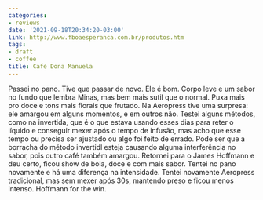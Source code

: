 ```yaml
---
categories:
- reviews
date: '2021-09-18T20:34:20-03:00'
link: http://www.fboaesperanca.com.br/produtos.htm
tags:
- draft
- coffee
title: Café Dona Manuela
---
```


Passei no pano. Tive que passar de novo. Ele é bom. Corpo leve e um sabor no fundo que lembra Minas, mas bem mais sutil que o normal. Puxa mais pro doce e tons mais florais que frutado. Na Aeropress tive uma surpresa: ele amargou em alguns momentos, e em outros não. Testei alguns métodos, como na invertida, que é o que estava usando esses dias para reter o líquido e conseguir mexer após o tempo de infusão, mas acho que esse tempo ou precisa ser ajustado ou algo foi feito de errado. Pode ser que a borracha do método invertidl esteja causando alguma interferência no sabor, pois outro café também amargou. Retornei para o James Hoffmann e deu certo, ficou show de bola, doce e com mais sabor. Tentei no pano novamente e há uma diferença na intensidade. Tentei novamente Aeropress tradicional, mas sem mexer após 30s, mantendo preso e ficou menos intenso. Hoffmann for the win.